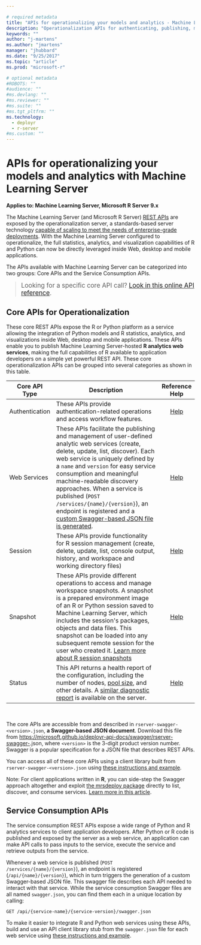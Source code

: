 ```yaml
---

# required metadata
title: "APIs for operationalizing your models and analytics - Machine Learning Server | Microsoft Docs"
description: "Operationalization APIs for authenticating, publishing, managing, and consuming web services with Machine Learning Server  or Microsoft R Server."
keywords: ""
author: "j-martens"
ms.author: "jmartens"
manager: "jhubbard"
ms.date: "9/25/2017"
ms.topic: "article"
ms.prod: "microsoft-r"

# optional metadata
#ROBOTS: ""
#audience: ""
#ms.devlang: ""
#ms.reviewer: ""
#ms.suite: ""
#ms.tgt_pltfrm: ""
ms.technology: 
  - deployr
  - r-server
#ms.custom: ""
---
```


# APIs for operationalizing your models and analytics with Machine Learning Server  

**Applies to: Machine Learning Server, Microsoft R Server 9.x**

The Machine Learning Server (and Microsoft R Server) <a href="https://microsoft.github.io/deployr-api-docs/" target="_blank">REST APIs</a> are exposed by the operationalization server, a standards-based server technology [capable of scaling to meet the needs of enterprise-grade deployments](configure-machine-learning-server-enterprise.md). With the Machine Learning Server configured to operationalize, the full statistics, analytics, and visualization capabilities of R and Python can now be directly leveraged inside Web, desktop and mobile applications.

The APIs available with Machine Learning Server can be categorized into two groups: Core APIs and the Service Consumption APIs.

><big>Looking for a specific core API call? <a href="https://microsoft.github.io/deployr-api-docs/" target="_blank">Look in this online API reference</a>.</big>


<a name="core"></a>

## Core APIs for Operationalization 

These core REST APIs expose the R or Python platform as a service allowing the integration of Python models and R statistics, analytics, and visualizations inside Web, desktop and mobile applications.  These APIs enable you to publish Machine Learning Server-hosted **R analytics web services**, making the full capabilities of R available to application developers on a simple yet powerful REST API. These core operationalization APIs can be grouped into several categories as shown in this table. 

Core API Type|Description|Reference Help
---------|-----------|:-----:
Authentication|These APIs provide authentication-related operations and access workflow features.|<a href="https://microsoft.github.io/deployr-api-docs/#authentication-apis" target="_blank">Help</a>
Web Services|These APIs facilitate the publishing and management of user-defined analytic web services (create, delete, update, list, discover). Each web service is uniquely defined by a `name` and `version` for easy service consumption and meaningful machine-readable discovery approaches. When a service is published (<code>POST /services/{name}/{version}</code>), an endpoint is registered and a [custom Swagger-based JSON file is generated](how-to-build-api-clients-from-swagger-for-app-integration.md).|<a href="https://microsoft.github.io/deployr-api-docs/#services-management-apis" target="_blank">Help</a>
Session|These APIs provide functionality for R session management (create, delete, update, list, console output, history, and workspace and working directory files)|<a href="https://microsoft.github.io/deployr-api-docs/#session-apis" target="_blank">Help</a>
Snapshot|These APIs provide different operations to access and manage workspace snapshots. A snapshot is a prepared environment image of an R or Python session saved to Machine Learning Server, which includes the session's packages, objects and data files. This snapshot can be loaded into any subsequent remote session for the user who created it. [Learn more about R session snapshots](../r/how-to-execute-code-remotely.md#snapshot) |<a href="https://microsoft.github.io/deployr-api-docs/#snapshot-apis" target="_blank">Help</a>
Status|This API returns a health report of the configuration, including the number of nodes, [pool size](configure-evaluate-capacity.md#pool), and other details. A [similar diagnostic report](configure-run-diagnostics.md) is available on the server.|<a href="https://microsoft.github.io/deployr-api-docs/#status-apis" target="_blank">Help</a>

<br>

The core APIs are accessible from and described in  `rserver-swagger-<version>.json`, **a Swagger-based JSON document**. Download this file from https://microsoft.github.io/deployr-api-docs/swagger/rserver-swagger-<version>.json, where `<version>` is the 3-digit product version number. Swagger is a popular specification for a JSON file that describes REST APIs.  

You can access all of these core APIs using a client library built from `rserver-swagger-<version>.json` using [these instructions and example](how-to-build-api-clients-from-swagger-for-app-integration.md).

Note: For client applications written in **R**, you can side-step the Swagger approach altogether and exploit [the mrsdeploy package](../r-reference/mrsdeploy/mrsdeploy-package.md) directly to list, discover, and consume services. [Learn more in this article](how-to-consume-web-service-interact-in-r.md).

## Service Consumption APIs

The service consumption REST APIs expose a wide range of Python and R analytics services to client application developers.   After Python or R code is published and exposed by the server as a web service, an application can make API calls to pass inputs to the service, execute the service and retrieve outputs from the service.  

Whenever a web service is published (<code>POST /services/{name}/{version}</code>), an endpoint is registered (<code>/api/{name}/{version}</code>), which in turn triggers the generation of a custom Swagger-based JSON file. This swagger file describes each API needed to interact with that service. While the service consumption Swagger files are all named `swagger.json`, you can find them each in a unique location by calling:
```
GET /api/{service-name}/{service-version}/swagger.json
``` 

To make it easier to integrate R and Python web services using these APIs, build and use an API client library stub from the `swagger.json` file for each web service using [these instructions and example](how-to-build-api-clients-from-swagger-for-app-integration.md).
